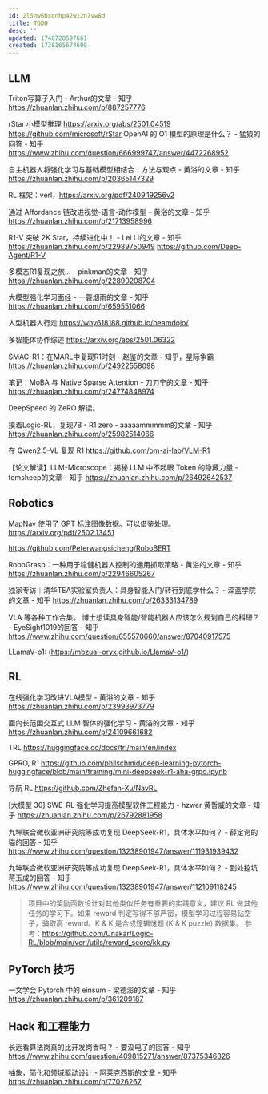 ```yaml
---
id: 2l5nw6bxqnhp42w12n7vw8d
title: TODO
desc: ''
updated: 1740728597661
created: 1738165674608
---
```


## LLM

Triton写算子入门 - Arthur的文章 - 知乎
https://zhuanlan.zhihu.com/p/887257776

rStar 小模型推理
https://arxiv.org/abs/2501.04519
https://github.com/microsoft/rStar
OpenAI 的 O1 模型的原理是什么？ - 猛猿的回答 - 知乎
https://www.zhihu.com/question/666999747/answer/4472268952

自主机器人将强化学习与基础模型相结合：方法与观点 - 黄浴的文章 - 知乎
https://zhuanlan.zhihu.com/p/20365147329

RL 框架：verl，https://arxiv.org/pdf/2409.19256v2

通过 Affordance 链改进视觉-语言-动作模型 - 黄浴的文章 - 知乎
https://zhuanlan.zhihu.com/p/21713958996

R1-V 突破 2K Star，持续进化中！ - Lei Li的文章 - 知乎
https://zhuanlan.zhihu.com/p/22989750949
https://github.com/Deep-Agent/R1-V

多模态R1复现之旅… - pinkman的文章 - 知乎
https://zhuanlan.zhihu.com/p/22890208704

大模型强化学习面经 - 一蓑烟雨的文章 - 知乎
https://zhuanlan.zhihu.com/p/659551066

人型机器人行走
https://why618188.github.io/beamdojo/

多智能体协作综述
https://arxiv.org/abs/2501.06322

SMAC-R1：在MARL中复现R1时刻 - 赵鉴的文章 - 知乎，星际争霸
https://zhuanlan.zhihu.com/p/24922558098

笔记：MoBA 与 Native Sparse Attention - 刀刀宁的文章 - 知乎
https://zhuanlan.zhihu.com/p/24774848974


DeepSpeed 的 ZeRO 解读。

摸着Logic-RL，复现7B - R1  zero - aaaaammmmm的文章 - 知乎
https://zhuanlan.zhihu.com/p/25982514066

在 Qwen2.5-VL 复现 R1
https://github.com/om-ai-lab/VLM-R1

【论文解读】LLM-Microscope：揭秘 LLM 中不起眼 Token 的隐藏力量 - tomsheep的文章 - 知乎
https://zhuanlan.zhihu.com/p/26492642537

## Robotics

MapNav 使用了 GPT 标注图像数据。可以借鉴处理。
https://arxiv.org/pdf/2502.13451

https://github.com/Peterwangsicheng/RoboBERT

RoboGrasp：一种用于稳健机器人控制的通用抓取策略 - 黄浴的文章 - 知乎
https://zhuanlan.zhihu.com/p/22946605267

独家专访｜清华TEA实验室负责人：具身智能入门/转行到底学什么？ - 深蓝学院的文章 - 知乎
https://zhuanlan.zhihu.com/p/26333134789

VLA 等各种工作合集。
博士想读具身智能/智能机器人应该怎么规划自己的科研？ - EyeSight1019的回答 - 知乎
https://www.zhihu.com/question/655570660/answer/87040917575

LLamaV-o1: (https://mbzuai-oryx.github.io/LlamaV-o1/)

## RL
在线强化学习改进VLA模型 - 黄浴的文章 - 知乎
https://zhuanlan.zhihu.com/p/23993973779

面向长范围交互式 LLM 智体的强化学习 - 黄浴的文章 - 知乎
https://zhuanlan.zhihu.com/p/24109661682

TRL 
https://huggingface.co/docs/trl/main/en/index

GPRO, R1
https://github.com/philschmid/deep-learning-pytorch-huggingface/blob/main/training/mini-deepseek-r1-aha-grpo.ipynb

导航 RL
https://github.com/Zhefan-Xu/NavRL

[大模型 30] SWE-RL 强化学习提高模型软件工程能力 - hzwer 黄哲威的文章 - 知乎
https://zhuanlan.zhihu.com/p/26792881958

九坤联合微软亚洲研究院等成功复现 DeepSeek-R1，具体水平如何？ - 薛定谔的猫的回答 - 知乎
https://www.zhihu.com/question/13238901947/answer/111931939432

九坤联合微软亚洲研究院等成功复现 DeepSeek-R1，具体水平如何？ - 到处挖坑蒋玉成的回答 - 知乎
https://www.zhihu.com/question/13238901947/answer/112109118245
> 项目中的奖励函数设计对其他类似任务有重要的实践意义，建议 RL 做其他任务的学习下。如果 reward 判定写得不够严密，模型学习过程容易钻空子，骗取高 reward。K & K 是合成逻辑谜题 (K & K puzzle) 数据集。
> 参考：https://github.com/Unakar/Logic-RL/blob/main/verl/utils/reward_score/kk.py

## PyTorch 技巧
一文学会 Pytorch 中的 einsum - 梁德澎的文章 - 知乎
https://zhuanlan.zhihu.com/p/361209187

## Hack 和工程能力

长远看算法岗真的比开发岗香吗？ - 要没电了的回答 - 知乎
https://www.zhihu.com/question/409815271/answer/87375346326

抽象，简化和领域驱动设计 - 阿莱克西斯的文章 - 知乎
https://zhuanlan.zhihu.com/p/77026267
